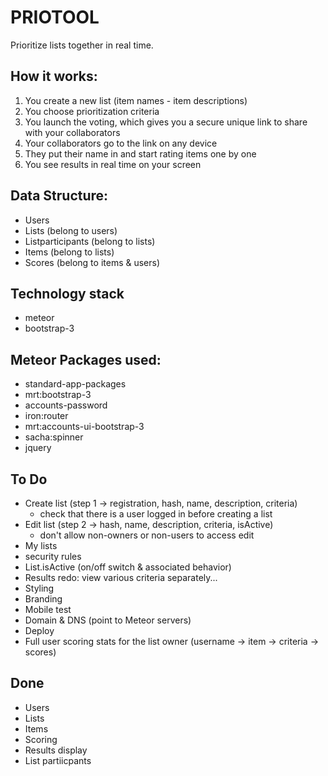 # PRIOTOOL
Prioritize lists together in real time.

## How it works:
1. You create a new list (item names - item descriptions)
2. You choose prioritization criteria
3. You launch the voting, which gives you a secure unique link to share with your collaborators
4. Your collaborators go to the link on any device
5. They put their name in and start rating items one by one
6. You see results in real time on your screen

## Data Structure:
* Users
* Lists (belong to users)
* Listparticipants (belong to lists)
* Items (belong to lists)
* Scores (belong to items & users)

## Technology stack
* meteor
* bootstrap-3

## Meteor Packages used:
* standard-app-packages
* mrt:bootstrap-3
* accounts-password
* iron:router
* mrt:accounts-ui-bootstrap-3
* sacha:spinner
* jquery

## To Do
* Create list (step 1 -> registration, hash, name, description, criteria)
    * check that there is a user logged in before creating a list
* Edit list (step 2 -> hash, name, description, criteria, isActive)
    * don't allow non-owners or non-users to access edit
* My lists
* security rules
* List.isActive (on/off switch & associated behavior)
* Results redo:
  view various criteria separately...
* Styling
* Branding
* Mobile test
* Domain & DNS (point to Meteor servers)
* Deploy
* Full user scoring stats for the list owner (username -> item -> criteria -> scores)

## Done
* Users
* Lists
* Items
* Scoring
* Results display
* List partiicpants
